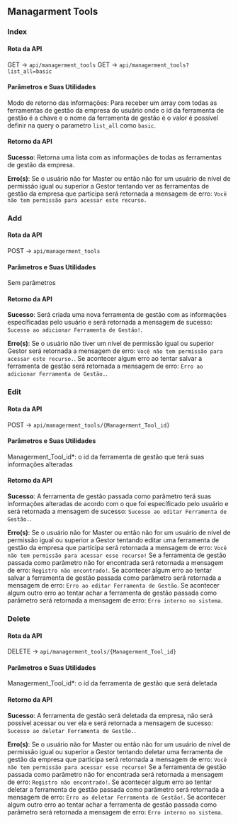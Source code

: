## Managarment Tools

### Index

#### Rota da API

GET -> `api/managerment_tools`
GET -> `api/managerment_tools?list_all=basic`

#### Parâmetros e Suas Utilidades

Modo de retorno das informações: Para receber um array com todas as ferramentas de gestão da empresa do usuário onde o id da ferramenta de gestão é a chave e o nome da ferramenta de gestão é o valor é possível definir na query o parametro `list_all` como `basic`.

#### Retorno da API

**Sucesso**: Retorna uma lista com as informações de todas as ferramentas de gestão da empresa.

**Erro(s)**: Se o usuário não for Master ou então não for um usuário de nível de permissão igual ou superior a Gestor tentando ver as ferramentas de gestão da empresa que participa será retornada a mensagem de erro: `Você não tem permissão para acessar este recurso.`

### Add

#### Rota da API

POST -> `api/managerment_tools`

#### Parâmetros e Suas Utilidades

Sem parâmetros

#### Retorno da API

**Sucesso**: Será criada uma nova ferramenta de gestão com as informações específicadas pelo usuário e será retornada a mensagem de sucesso: `Sucesso ao adicionar Ferramenta de Gestão!`.

**Erro(s)**: Se o usuário não tiver um nível de permissão igual ou superior Gestor será retornada a mensagem de erro: `Você não tem permissão para acessar este recurso.`. Se acontecer algum erro ao tentar salvar a ferramenta de gestão será retornada a mensagem de erro: `Erro ao adicionar Ferramenta de Gestão.`.

### Edit

#### Rota da API

POST -> `api/managerment_tools/{Managerment_Tool_id}`

#### Parâmetros e Suas Utilidades

Managerment_Tool_id\*: o id da ferramenta de gestão que terá suas informações alteradas

#### Retorno da API

**Sucesso**: A ferramenta de gestão passada como parâmetro terá suas informações alteradas de acordo com o que foi específicado pelo usuário e será retornada a mensagem de sucesso: `Sucesso ao editar Ferramenta de Gestão.`.

**Erro(s)**: Se o usuário não for Master ou então não for um usuário de nível de permissão igual ou superior a Gestor tentando editar uma ferramenta de gestão da empresa que participa será retornada a mensagem de erro: `Você não tem permissão para acessar esse recurso!` Se a ferramenta de gestão passada como parâmetro não for encontrada será retornada a mensagem de erro: `Registro não encontrado!`. Se acontecer algum erro ao tentar salvar a ferramenta de gestão passada como parâmetro será retornada a mensagem de erro: `Erro ao editar Ferramenta de Gestão`. Se acontecer algum outro erro ao tentar achar a ferramenta de gestão passada como parâmetro será retornada a mensagem de erro: `Erro interno no sistema`.

### Delete

#### Rota da API

DELETE -> `api/managerment_tools/{Managerment_Tool_id}`

#### Parâmetros e Suas Utilidades

Managerment_Tool_id\*: o id da ferramenta de gestão que será deletada

#### Retorno da API

**Sucesso**: A ferramenta de gestão será deletada da empresa, não será possível acessar ou ver ela e será retornada a mensagem de sucesso: `Sucesso ao deletar Ferramenta de Gestão.`.

**Erro(s)**: Se o usuário não for Master ou então não for um usuário de nível de permissão igual ou superior a Gestor tentando deletar uma ferramenta de gestão da empresa que participa será retornada a mensagem de erro: `Você não tem permissão para acessar esse recurso!` Se a ferramenta de gestão passada como parâmetro não for encontrada será retornada a mensagem de erro: `Registro não encontrado!`. Se acontecer algum erro ao tentar deletar a ferramenta de gestão passada como parâmetro será retornada a mensagem de erro: `Erro ao deletar Ferramenta de Gestão!`. Se acontecer algum outro erro ao tentar achar a ferramenta de gestão passada como parâmetro será retornada a mensagem de erro: `Erro interno no sistema`.
